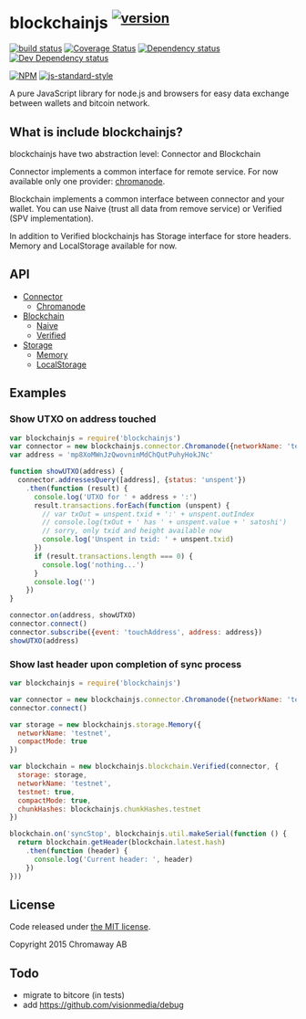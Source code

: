 # blockchainjs <sup>[![version](http://vb.teelaun.ch/chromaway/blockchainjs.svg)](https://www.npmjs.org/package/blockchainjs/)</sup>

[![build status](https://img.shields.io/travis/chromaway/blockchainjs.svg?branch=master&style=flat-square)](http://travis-ci.org/chromaway/blockchainjs)
[![Coverage Status](https://img.shields.io/coveralls/chromaway/blockchainjs.svg?style=flat-square)](https://coveralls.io/r/chromaway/blockchainjs)
[![Dependency status](https://img.shields.io/david/chromaway/blockchainjs.svg?style=flat-square)](https://david-dm.org/chromaway/blockchainjs#info=dependencies)
[![Dev Dependency status](https://img.shields.io/david/chromaway/blockchainjs.svg?style=flat-square)](https://david-dm.org/chromaway/blockchainjs#info=devDependencies)

[![NPM](https://nodei.co/npm/blockchainjs.png)](https://www.npmjs.com/package/blockchainjs)
[![js-standard-style](https://cdn.rawgit.com/feross/standard/master/badge.svg)](https://github.com/feross/standard)

A pure JavaScript library for node.js and browsers for easy data exchange between wallets and bitcoin network.

## What is include blockchainjs?

blockchainjs have two abstraction level: Connector and Blockchain

Connector implements a common interface for remote service. For now available only one provider: [chromanode](https://github.com/chromaway/chromanode).

Blockchain implements a common interface between connector and your wallet. You can use Naive (trust all data from remove service) or Verified (SPV implementation).

In addition to Verified blockchainjs has Storage interface for store headers. Memory and LocalStorage available for now.

## API

  * [Connector](docs/connector.md)
    * [Chromanode](docs/connector.md#chromanode)
  * [Blockchain](docs/blockchainapi.md)
    * [Naive](docs/blockchainapi.md#naive)
    * [Verified](docs/blockchainapi.md#verified)
  * [Storage](docs/storageapi.md)
    * [Memory](docs/storageapi.md#memory)
    * [LocalStorage](docs/storageapi.md#localstorage)

## Examples

### Show UTXO on address touched
```js
var blockchainjs = require('blockchainjs')
var connector = new blockchainjs.connector.Chromanode({networkName: 'testnet'})
var address = 'mp8XoMWnJzQwovninMdChQutPuhyHokJNc'

function showUTXO(address) {
  connector.addressesQuery([address], {status: 'unspent'})
    .then(function (result) {
      console.log('UTXO for ' + address + ':')
      result.transactions.forEach(function (unspent) {
        // var txOut = unspent.txid + ':' + unspent.outIndex
        // console.log(txOut + ' has ' + unspent.value + ' satoshi')
        // sorry, only txid and height available now
        console.log('Unspent in txid: ' + unspent.txid)
      })
      if (result.transactions.length === 0) {
        console.log('nothing...')
      }
      console.log('')
    })
}

connector.on(address, showUTXO)
connector.connect()
connector.subscribe({event: 'touchAddress', address: address})
showUTXO(address)
```

### Show last header upon completion of sync process
```js
var blockchainjs = require('blockchainjs')

var connector = new blockchainjs.connector.Chromanode({networkName: 'testnet'})
connector.connect()

var storage = new blockchainjs.storage.Memory({
  networkName: 'testnet',
  compactMode: true
})

var blockchain = new blockchainjs.blockchain.Verified(connector, {
  storage: storage,
  networkName: 'testnet',
  testnet: true,
  compactMode: true,
  chunkHashes: blockchainjs.chunkHashes.testnet
})

blockchain.on('syncStop', blockchainjs.util.makeSerial(function () {
  return blockchain.getHeader(blockchain.latest.hash)
    .then(function (header) {
      console.log('Current header: ', header)
    })
}))
```

## License

Code released under [the MIT license](LICENSE).

Copyright 2015 Chromaway AB

## Todo

  * migrate to bitcore (in tests)
  * add https://github.com/visionmedia/debug
